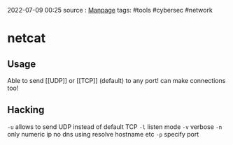 2022-07-09 00:25
source : [Manpage](https://linux.die.net/man/1/nc)
tags: #tools #cybersec #network 

# netcat

## Usage
Able to send [[UDP]] or [[TCP]] (default) to any port! can make connections too!

## Hacking
`-u` allows to send UDP instead of default TCP
`-l` listen mode
`-v` verbose
`-n` only numeric ip no dns using resolve hostname etc
`-p` specify port